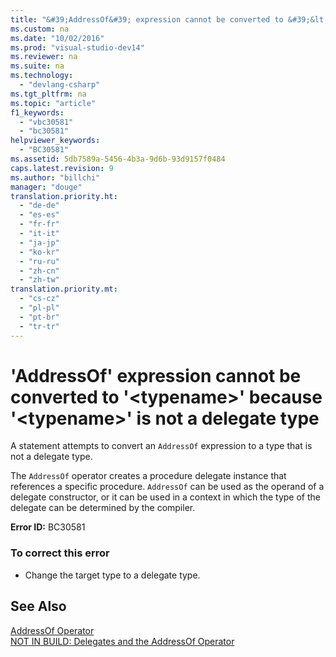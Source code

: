 ```yaml
---
title: "&#39;AddressOf&#39; expression cannot be converted to &#39;&lt;typename&gt;&#39; because &#39;&lt;typename&gt;&#39; is not a delegate type"
ms.custom: na
ms.date: "10/02/2016"
ms.prod: "visual-studio-dev14"
ms.reviewer: na
ms.suite: na
ms.technology: 
  - "devlang-csharp"
ms.tgt_pltfrm: na
ms.topic: "article"
f1_keywords: 
  - "vbc30581"
  - "bc30581"
helpviewer_keywords: 
  - "BC30581"
ms.assetid: 5db7589a-5456-4b3a-9d6b-93d9157f0484
caps.latest.revision: 9
ms.author: "billchi"
manager: "douge"
translation.priority.ht: 
  - "de-de"
  - "es-es"
  - "fr-fr"
  - "it-it"
  - "ja-jp"
  - "ko-kr"
  - "ru-ru"
  - "zh-cn"
  - "zh-tw"
translation.priority.mt: 
  - "cs-cz"
  - "pl-pl"
  - "pt-br"
  - "tr-tr"
---
```

# &#39;AddressOf&#39; expression cannot be converted to &#39;&lt;typename&gt;&#39; because &#39;&lt;typename&gt;&#39; is not a delegate type
A statement attempts to convert an `AddressOf` expression to a type that is not a delegate type.  
  
 The `AddressOf` operator creates a procedure delegate instance that references a specific procedure. `AddressOf` can be used as the operand of a delegate constructor, or it can be used in a context in which the type of the delegate can be determined by the compiler.  
  
 **Error ID:** BC30581  
  
### To correct this error  
  
-   Change the target type to a delegate type.  
  
## See Also  
 [AddressOf Operator](../Topic/AddressOf%20Operator%20\(Visual%20Basic\).md)   
 [NOT IN BUILD: Delegates and the AddressOf Operator](assetId:///7b2ed932-8598-4355-b2f7-5cedb23ee86f)